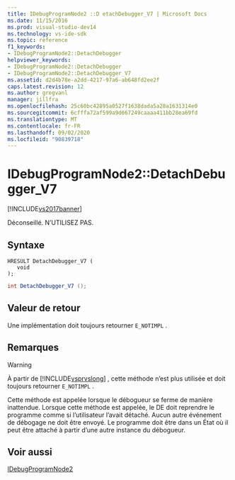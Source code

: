 ```yaml
---
title: IDebugProgramNode2 ::D etachDebugger_V7 | Microsoft Docs
ms.date: 11/15/2016
ms.prod: visual-studio-dev14
ms.technology: vs-ide-sdk
ms.topic: reference
f1_keywords:
- IDebugProgramNode2::DetachDebugger
helpviewer_keywords:
- IDebugProgramNode2::DetachDebugger
- IDebugProgramNode2::DetachDebugger_V7
ms.assetid: d2d4b78e-a2dd-4217-97a6-ab648fd2ee2f
caps.latest.revision: 12
ms.author: gregvanl
manager: jillfra
ms.openlocfilehash: 25c60bc42895a0527f1638dada5a28a1631314e0
ms.sourcegitcommit: 6cfffa72af599a9d667249caaaa411bb28ea69fd
ms.translationtype: MT
ms.contentlocale: fr-FR
ms.lasthandoff: 09/02/2020
ms.locfileid: "90839718"
---
```

# <a name="idebugprogramnode2detachdebugger_v7"></a>IDebugProgramNode2::DetachDebugger_V7
[!INCLUDE[vs2017banner](../../../includes/vs2017banner.md)]

Déconseillé. N’UTILISEZ PAS.  
  
## <a name="syntax"></a>Syntaxe  
  
```cpp#  
HRESULT DetachDebugger_V7 (   
   void   
);  
```  
  
```csharp  
int DetachDebugger_V7 ();  
```  
  
## <a name="return-value"></a>Valeur de retour  
 Une implémentation doit toujours retourner `E_NOTIMPL` .  
  
## <a name="remarks"></a>Remarques  
  
> [!WARNING]
> À partir de [!INCLUDE[vsprvslong](../../../includes/vsprvslong-md.md)] , cette méthode n’est plus utilisée et doit toujours retourner `E_NOTIMPL` .  
  
 Cette méthode est appelée lorsque le débogueur se ferme de manière inattendue. Lorsque cette méthode est appelée, le DE doit reprendre le programme comme si l’utilisateur l’avait détaché. Aucun autre événement de débogage ne doit être envoyé. Le programme doit être dans un État où il peut être attaché à partir d’une autre instance du débogueur.  
  
## <a name="see-also"></a>Voir aussi  
 [IDebugProgramNode2](../../../extensibility/debugger/reference/idebugprogramnode2.md)
